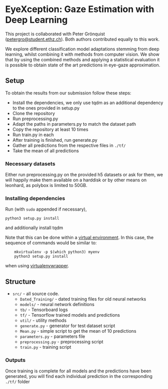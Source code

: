 # EyeXception: Gaze Estimation with Deep Learning

This project is collaborated with Peter Grönquist (petergro@student.ethz.ch). Both authors contributed equally to this work.

We explore different classification model adaptations
stemming from deep learning, whilst combining it with methods
from computer vision. We show that by using the combined methods and 
applying a statistical evaluation it is possible to obtain state
of the art predictions in eye-gaze approximation.

## Setup
To obtain the results from our submission follow these steps:

- Install the dependencies, we only use tqdm as an additional dependency to the ones provided in setup.py
- Clone the repository
- Run preprocessing.py
- Adapt the paths in parameters.py to match the dataset path
- Copy the repository at least 10 times
- Run train.py in each
- After training is finished, run generate.py
- Gather all predictions from the respective files in ```./tf/```
- Take the mean of all predictions

### Necessary datasets

Either run preprocessing.py on the provided h5 datasets or ask for them, we will happily make them available on a harddisk or by other means on leonhard, as polybox is limited to 50GB.

### Installing dependencies

Run (with `sudo` appended if necessary),
```
python3 setup.py install
```
and additionally install tqdm

Note that this can be done within a [virtual environment](https://docs.python.org/3/tutorial/venv.html). In this case, the sequence of commands would be similar to:
```
    mkvirtualenv -p $(which python3) myenv
    python3 setup.py install
```

when using [virtualenvwrapper](https://virtualenvwrapper.readthedocs.io/en/latest/).

## Structure

* `src/` - all source code.
    * `Dated_Training/` - dated training files for old neural networks
    * `models/` - neural network definitions
    * `tb/` - Tensorboard logs
    * `tf/` - Tensorflow trained models and predictions
    * `util/` - utility methods
    * `generate.py` - generator for test dataset script
    * `Mean.py` - simple script to get the mean of 10 predictions
    * `parameters.py` - parameters file
    * `preprocessing.py` - preprocessing script
    * `train.py` - training script


### Outputs
Once training is complete for all models and the predictions have been generated, you will find each individual prediction in the corresponding ```./tf/``` folder
